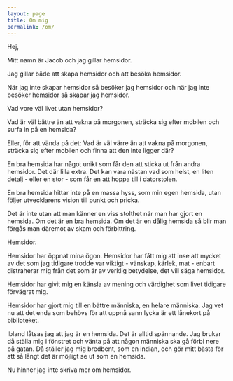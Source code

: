 ```yaml
---
layout: page
title: Om mig
permalink: /om/
---
```


Hej,

Mitt namn är Jacob och jag gillar hemsidor.

Jag gillar både att skapa hemsidor och att besöka hemsidor.

När jag inte skapar hemsidor så besöker jag hemsidor och när jag inte besöker hemsidor så skapar jag hemsidor.

Vad vore väl livet utan hemsidor?

Vad är väl bättre än att vakna på morgonen, sträcka sig efter mobilen och surfa in på en hemsida?

Eller, för att vända på det: Vad är väl värre än att vakna på morgonen, sträcka sig efter mobilen och finna att den inte ligger där?

En bra hemsida har något unikt som får den att sticka ut från andra hemsidor. Det där lilla extra. Det kan vara nästan vad som helst, en liten detalj - eller en stor - som får en att hoppa till i datorstolen.

En bra hemsida hittar inte på en massa hyss, som min egen hemsida, utan följer utvecklarens vision till punkt och pricka.

Det är inte utan att man känner en viss stolthet när man har gjort en hemsida. Om det är en bra hemsida. Om det är en dålig hemsida så blir man förgås man däremot av skam och förbittring.

Hemsidor.

Hemsidor har öppnat mina ögon. Hemsidor har fått mig att inse att mycket av det som jag tidigare trodde var viktigt - vänskap, kärlek, mat - enbart distraherar mig från det som är av verklig betydelse, det vill säga hemsidor.

Hemsidor har givit mig en känsla av mening och värdighet som livet tidigare förvägrat mig.

Hemsidor har gjort mig till en bättre människa, en helare människa. Jag vet nu att det enda som behövs för att uppnå sann lycka är ett lånekort på biblioteket.

Ibland låtsas jag att jag är en hemsida. Det är alltid spännande. Jag brukar då ställa mig i fönstret och vänta på att någon människa ska gå förbi nere på gatan. Då ställer jag mig bredbent, som en indian, och gör mitt bästa för att så långt det är möjligt se ut som en hemsida.

Nu hinner jag inte skriva mer om hemsidor.
